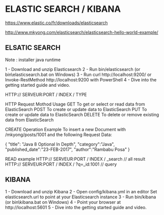 # ELASTIC SEARCH / KIBANA


https://www.elastic.co/fr/downloads/elasticsearch

http://www.mkyong.com/elasticsearch/elasticsearch-hello-world-example/

## ELSATIC SEARCH

Note : installer java runtime

1 - Download and unzip Elasticsearch
2 - Run bin/elasticsearch (or bin\elasticsearch.bat on Windows)
3 - Run curl http://localhost:9200/ or Invoke-RestMethod http://localhost:9200 with PowerShell
4 - Dive into the getting started guide and video.


HTTP://   SERVEUR:PORT    / INDEX  /   TYPE

HTTP Request Mothod Usage
GET To get or select or read data from ElasticSearch
POST    To create or update data to ElasticSearch
PUT To create or update data to ElasticSearch
DELETE  To delete or remove existing data from ElasticSearch


CREATE Operation Example
To insert a new Document with /mkyong/posts/1001 and the following Request Data:

{
  "title": "Java 8 Optional In Depth",
  "category":"Java",
  "published_date":"23-FEB-2017",
  "author":"Rambabu Posa"
}

READ example
HTTP://   SERVEUR:PORT    / INDEX  / _search    // all result
HTTP://   SERVEUR:PORT    / INDEX  / ?q=_id:1001    // query



## KIBANA

1 - Download and unzip Kibana
2 - Open config/kibana.yml in an editor
Set elasticsearch.url to point at your Elasticsearch instance
3 - Run bin/kibana (or bin\kibana.bat on Windows)
4 - Point your browser at http://localhost:5601
5 - Dive into the getting started guide and video.



